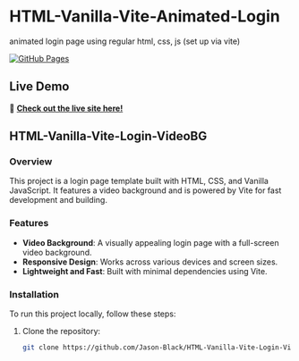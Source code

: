 # HTML-Vanilla-Vite-Animated-Login
animated login page using regular html, css, js (set up via vite)

[![GitHub Pages](https://img.shields.io/badge/GitHub-Pages-blue)](https://your-github-username.github.io/repository-name)

## Live Demo

🚀 **[Check out the live site here!](https://your-github-username.github.io/repository-name)**




## HTML-Vanilla-Vite-Login-VideoBG

### Overview

This project is a login page template built with HTML, CSS, and Vanilla JavaScript. It features a video background and is powered by Vite for fast development and building.

### Features

- **Video Background**: A visually appealing login page with a full-screen video background.
- **Responsive Design**: Works across various devices and screen sizes.
- **Lightweight and Fast**: Built with minimal dependencies using Vite.

### Installation

To run this project locally, follow these steps:

1. Clone the repository:
   ```bash
   git clone https://github.com/Jason-Black/HTML-Vanilla-Vite-Login-VideoBG.git

```
